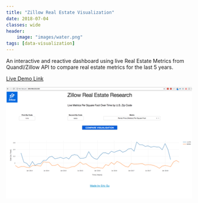 ```yaml
---
title: "Zillow Real Estate Visualization"
date: 2018-07-04
classes: wide
header:
    image: "images/water.png"
tags: [data-visualization]
---
```




An interactive and reactive dashboard using live Real Estate Metrics from Quandl/Zillow API to compare real estate metrics for the last 5 years.

[Live Demo Link](https://tinyurl.com/zillowanalytics)

![alt text](https://github.com/ericcgu/WhereShouldIMove/blob/master/Screen%20Shot%202018-07-04%20at%208.24.09%20PM.png?raw=true)

